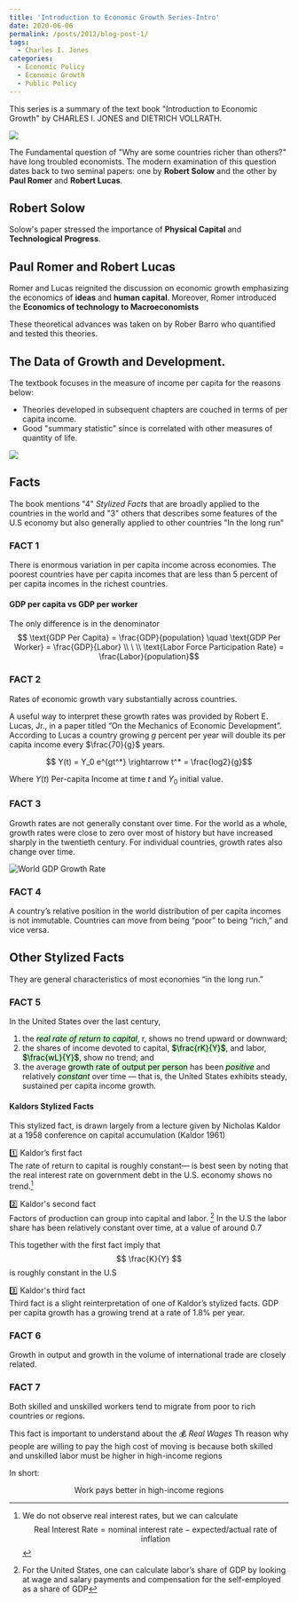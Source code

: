 ```yaml
---
title: 'Introduction to Economic Growth Series-Intro'
date: 2020-06-06
permalink: /posts/2012/blog-post-1/
tags:
  - Charles I. Jones
categories:
  - Economic Policy
  - Economic Growth
  - Public Policy
---
```

<!-- Local 에서 보면서 editing 하려면 includes에서 불러와야함. 단, Github url 문제로 Deploy상에는 정상적으로 import가 안됨으로 
로컬용으로 include코드를 추가하고
Github용으로는 link tag를 추가함-->
<!-- <link href="{{ site.baseurl }}/lelias.github.io/assets/css/econ_series.css" rel="stylesheet"> -->

<style>
  @import url('https://fonts.googleapis.com/css2?family=Playfair+Display:wght@900&display=swap');
  {% include blog_css/econ_series.css %}
</style>

This series is a summary of the text book "Introduction to Economic Growth" by CHARLES I. JONES and DIETRICH VOLLRATH.

<p align = "left">
  <img src = "https://github.com/elias-lee/lelias.github.io/blob/master/_posts/resources/econ_growth/econ_growth_cover.png?raw=true" style="max-width: 30%;">
</p>

The Fundamental question of "Why are some countries richer than others?" have long troubled economists. The modern examination of this question dates back to two seminal papers: one by **Robert Solow** and the other by **Paul Romer** and **Robert Lucas**.

## Robert Solow
Solow's paper stressed the importance of **Physical Capital** and **Technological Progress**.

## Paul Romer and Robert Lucas 
Romer and Lucas reignited the discussion on economic growth emphasizing the economics of **ideas** and **human capital**. Moreover, Romer introduced the **Economics of technology to Macroeconomists** 

These theoretical advances was taken on by Rober Barro who quantified and tested this theories.

## The Data of Growth and Development.

The textbook focuses in the measure of income per capita for the reasons below:
- Theories developed in subsequent chapters are couched in terms of per capita income.
- Good "summary statistic" since is correlated with other measures of quantity of life. 

![](https://github.com/elias-lee/lelias.github.io/blob/master/_posts/resources/econ_growth/econ_stats_on_growth.png?raw=true)

## Facts
The book mentions "4" *Stylized Facts* that are broadly applied to the countries in the world and "3" others that describes some features of the U.S economy but also generally applied to other countries "In the long run"

### FACT 1
There is enormous variation in per capita income across economies. The poorest countries have per capita incomes that are less than 5 percent of per capita incomes in the richest countries.

#### GDP per capita vs GDP per worker
The only difference is in the denominator
$$ \text{GDP Per Capita} = \frac{GDP}{population} \quad \text{GDP Per Worker} = \frac{GDP}{Labor} \\ \ \\ \text{Labor Force Participation Rate} = \frac{Labor}{population}$$ 

### FACT 2
Rates of economic growth vary substantially across countries. 

A useful way to interpret these growth rates was provided by Robert E. Lucas, Jr., in a paper titled “On the Mechanics of Economic Development”.
According to Lucas a country growing $g$ percent per year will double its per capita income every $\frac{70}{g}$ years.

$$ Y(t) = Y_0 e^{gt^*} \rightarrow t^* = \frac{log2}{g}$$

Where $Y(t)$ Per-capita Income at time $t$ and $Y_0$ initial value. 

### FACT 3
Growth rates are not generally constant over time. For the world as a whole, growth rates were close to zero over most of history but have increased sharply in the twentieth century. For individual countries, growth rates also change over time.

![World GDP Growth Rate](https://github.com/elias-lee/lelias.github.io/blob/master/_posts/resources/econ_growth/econ_growth_world_gdp_growth.png?raw=true)

### FACT 4
A country’s relative position in the world distribution of per capita incomes is not immutable. Countries can move from being “poor” to being “rich,” and vice versa.

## Other Stylized Facts
They are general characteristics of most economies “in the long run.”
### FACT 5 
In the United States over the last century,
1.  the <mark style="background: #BBFABBA6;">*real rate of return to capital*</mark>, r, shows no trend upward or downward;
2.  the shares of income devoted to capital, <mark style="background: #BBFABBA6;">$\frac{rK}{Y}$</mark>, and labor, <mark style="background: #BBFABBA6;">$\frac{wL}{Y}$</mark>, show no trend; and
3.  the average <mark style="background: #BBFABBA6;">growth rate of output per person</mark> has been <mark style="background: #BBFABBA6;">*positive*</mark> and relatively <mark style="background: #BBFABBA6;">*constant*</mark> over time — that is, the United States exhibits steady, sustained per capita income growth.

#### Kaldors Stylized Facts
This stylized fact, is drawn largely from a lecture given by Nicholas Kaldor at a 1958 conference on capital accumulation (Kaldor 1961)

:one: Kaldor’s ﬁrst fact <br>
The rate of return to capital is roughly constant— is best seen by noting that the real interest rate on government debt in the U.S. economy shows no trend.[^1]

[^1]: We do not observe real interest rates, but we can calculate $$ \text{Real Interest Rate} = \text{nominal interest rate} - \text{expected/actual rate of inflation} $$

:two: Kaldor's second fact <br>
Factors of production can group into capital and labor. [^2] 
In the U.S the labor share has been relatively constant over time, at a value of around 0.7

This together with the first fact imply that $$ \frac{K}{Y} $$ is roughly constant in the U.S

[^2]: For the United States, one can calculate labor’s share of GDP by looking at wage and salary payments and compensation for the self-employed as a share of GDP

:three: Kaldor's third fact <br>
Third fact is a slight reinterpretation of one of Kaldor’s stylized facts. GDP per capita growth has a growing trend at a rate of 1.8% per year. 

### FACT 6
Growth in output and growth in the volume of international trade are closely related.

### FACT 7
Both skilled and unskilled workers tend to migrate from poor to rich countries or regions.

This fact is important to understand about the 💰 *Real Wages*
Th reason why people are willing to pay the high cost of moving is because both skilled and unskilled labor must be higher in high-income regions 

In short: 
<p style="text-align: center;"> Work pays better in high-income regions </p>


